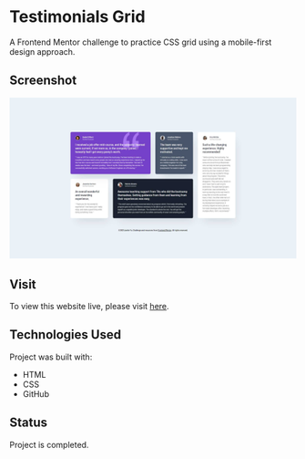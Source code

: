 # Testimonials Grid
A Frontend Mentor challenge to practice CSS grid using a mobile-first design approach.

## Screenshot
![preview of landing page](./resources/images/testimonials-grid.jpg)

## Visit
To view this website live, please visit [here](https://yuj94.github.io/testimonials-grid/).

## Technologies Used
Project was built with:
- HTML
- CSS
- GitHub

## Status
Project is completed.